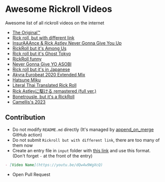 # Awesome Rickroll Videos

Awesome list of all rickroll videos on the internet

- [The Original™️](https://youtu.be/dQw4w9WgXcQ)
- [Rick roll, but with different link](https://youtu.be/iik25wqIuFo)
- [InsurAAAnce & Rick Astley Never Gonna Give You Up](https://www.youtube.com/watch?v=GtL1huin9EE)
- [RickRoll but it's Among Us](https://www.youtube.com/watch?v=8G0omjVSh_U)
- [Rick roll but it's Ghost Tokyo](https://www.youtube.com/watch?v=aYsgsSo1aow)
- [RickRoll funny](https://www.youtube.com/watch?v=wpV-gGA4PSk)
- [Never Gonna Give YO ASOBI](https://youtu.be/iKRXIkboIqo)
- [Rick roll but it's in Japanese](https://youtu.be/mW61VTLhNjQ)
- [Akyra Eurobeat 2020 Extended Mix](https://www.youtube.com/watch?v=c-q6GBjQUKo)
- [Hatsune Miku](https://www.youtube.com/watch?v=28FVxYQuLOQ)
- [Literal Thai Translated Rick Roll](https://www.youtube.com/watch?v=PLIvEAXTCQM)
- [Rick Astleyに駆ける remastered (full ver.)](https://www.youtube.com/watch?v=O_vMqGuoxv8)
- [Bonetrousle, but it's a RickRoll](https://www.youtube.com/watch?v=PqF4ot0XT6w)
- [Camellis's 2023](https://www.youtube.com/watch?v=qbnt_vmk4fU)
<!--%%% APPEND_ON_MERGE %%%-->

## Contribution

- Do not modify `README.md` directly (It's managed by [append_on_merge](https://github.com/narze/append_on_merge) GitHub action)
- Do not submit `Rickroll but with different link`, there are too many of them now
- Create an entry file in `input` folder with [this link](https://github.com/narze/awesome-rickroll-videos/new/main?filename=input/) and use this format.
(Don't forget `-` at the front of the entry)
```markdown
- [Video Name](https://youtu.be/dQw4w9WgXcQ)
```
- Open Pull Request